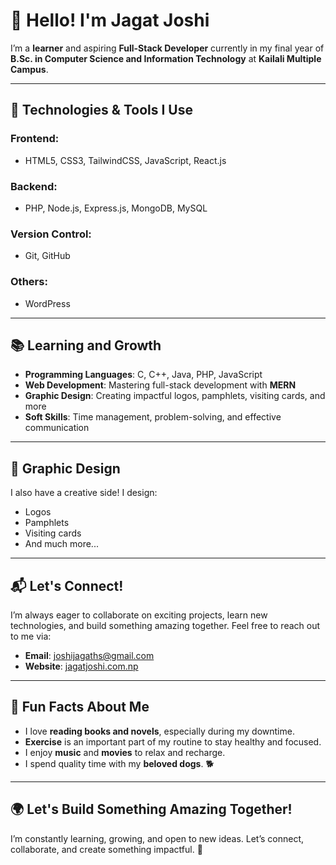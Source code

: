# 👋 Hello! I'm Jagat Joshi

I’m a **learner** and aspiring **Full-Stack Developer** currently in my final year of **B.Sc. in Computer Science and Information Technology** at **Kailali Multiple Campus**.

---

## 🚀 Technologies & Tools I Use

### **Frontend:**
- HTML5, CSS3, TailwindCSS, JavaScript, React.js

### **Backend:**
- PHP, Node.js, Express.js, MongoDB, MySQL

### **Version Control:**
- Git, GitHub

### **Others:**
- WordPress

---

## 📚 Learning and Growth

- **Programming Languages**: C, C++, Java, PHP, JavaScript
- **Web Development**: Mastering full-stack development with **MERN**
- **Graphic Design**: Creating impactful logos, pamphlets, visiting cards, and more
- **Soft Skills**: Time management, problem-solving, and effective communication

---

## 🎨 Graphic Design

I also have a creative side! I design:
- Logos
- Pamphlets
- Visiting cards
- And much more...

---

## 📬 Let's Connect!

I’m always eager to collaborate on exciting projects, learn new technologies, and build something amazing together. Feel free to reach out to me via:

- **Email**: [joshijagaths@gmail.com](mailto:joshijagaths@gmail.com)
- **Website**: [jagatjoshi.com.np](https://jagatjoshi.com.np/)

---

## 🐾 Fun Facts About Me

- I love **reading books and novels**, especially during my downtime.
- **Exercise** is an important part of my routine to stay healthy and focused.
- I enjoy **music** and **movies** to relax and recharge.
- I spend quality time with my **beloved dogs**. 🐕

---

## 🌍 Let's Build Something Amazing Together!

I’m constantly learning, growing, and open to new ideas. Let’s connect, collaborate, and create something impactful. 🚀
